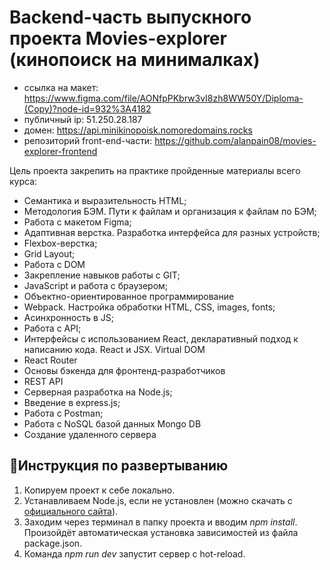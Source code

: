 # Backend-часть выпускного проекта Movies-explorer (кинопоиск на минималках)

- ссылка на макет: https://www.figma.com/file/AONfpPKbrw3vI8zh8WW50Y/Diploma-(Copy)?node-id=932%3A4182
- публичный ip: 51.250.28.187
- домен: https://api.minikinopoisk.nomoredomains.rocks
- репозиторий front-end-части: https://github.com/alanpain08/movies-explorer-frontend

Цель проекта закрепить на практике пройденные материалы всего курса:

- Семантика и выразительность HTML;
- Методология БЭМ. Пути к файлам и организация к файлам по БЭМ;
- Работа с макетом Figma;
- Адаптивная верстка. Разработка интерфейса для разных устройств;
- Flexbox-верстка;
- Grid Layout;
- Работа с DOM
- Закрепление навыков работы с GIT;
- JavaScript и работа с браузером;
- Объектно-ориентированное программирование
- Webpack. Настройка обработки HTML, CSS, images, fonts;
- Асинхронность в JS;
- Работа с API;
- Интерфейсы с использованием React, декларативный подход к написанию кода. React и JSX. Virtual DOM
- React Router
- Основы бэкенда для фронтенд-разработчиков
- REST API
- Серверная разработка на Node.js;
- Введение в express.js;
- Работа с Postman;
- Работа с NoSQL базой данных Mongo DB
- Создание удаленного сервера

## :wrench:Инструкция по развертыванию

1. Копируем проект к себе локально.
2. Устанавливаем Node.js, если не установлен (можно скачать с [официального сайта](https://nodejs.org/en/download/)).
3. Заходим через терминал в папку проекта и вводим _npm install_. Произойдёт автоматическая установка зависимостей из файла package.json.
4. Команда _npm run dev_ запустит сервер с hot-reload.
